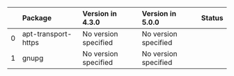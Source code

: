 <!-- markdown-link-check-disable -->

|    | Package             | Version in 4.3.0     | Version in 5.0.0     | Status   |
|---:|:--------------------|:---------------------|:---------------------|:---------|
|  0 | apt-transport-https | No version specified | No version specified |          |
|  1 | gnupg               | No version specified | No version specified |          |